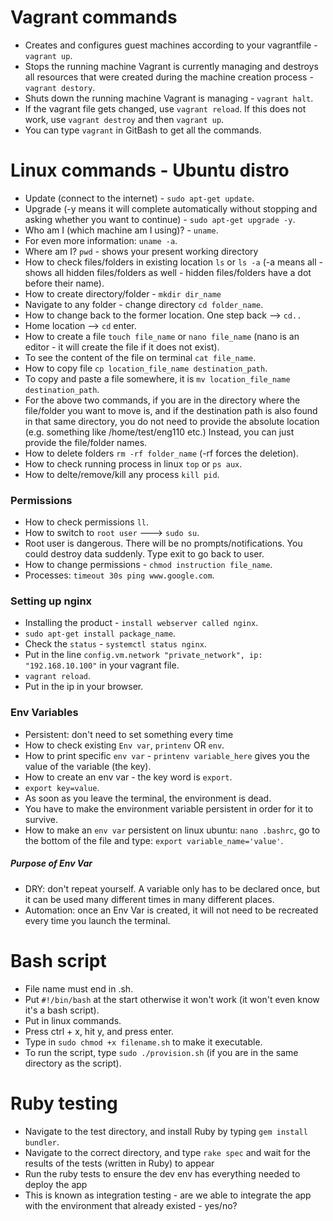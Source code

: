 # Vagrant commands

- Creates and configures guest machines according to your vagrantfile - `vagrant up`.
- Stops the running machine Vagrant is currently managing and destroys all resources that were created during the machine creation process - `vagrant destory`.
- Shuts down the running machine Vagrant is managing - `vagrant halt`.
- If the vagrant file gets changed, use `vagrant reload`. If this does not work,
use `vagrant destroy` and then `vagrant up`.
- You can type `vagrant` in GitBash to get all the commands.

# Linux commands - Ubuntu distro
- Update (connect to the internet) - `sudo apt-get update`.
- Upgrade (-y means it will complete automatically without stopping and asking whether you want to continue) - `sudo apt-get upgrade -y`.
- Who am I (which machine am I using)? - `uname`. 
- For even more information: `uname -a`.
- Where am I? `pwd` - shows your present working directory 
- How to check files/folders in existing location `ls` or `ls -a` (-a means all - shows all hidden files/folders as well - hidden files/folders have a dot before their name).
- How to create directory/folder - `mkdir dir_name`
- Navigate to any folder - change directory `cd folder_name`.
- How to change back to the former location. One step back --> `cd..`
- Home location --> `cd` enter.
- How to create a file `touch file_name` or `nano file_name` (nano is an editor - it will create the file if it does not exist).
- To see the content of the file on terminal `cat file_name`.
- How to copy file `cp location_file_name destination_path`.
- To copy and paste a file somewhere, it is `mv location_file_name destination_path`.
- For the above two commands, if you are in the directory where the file/folder you want to move is, and if the destination path is also found in that same directory, you do not need to provide the absolute location (e.g. something like /home/test/eng110 etc.) Instead, you can just provide the file/folder names.
- How to delete folders `rm -rf folder_name` (-rf forces the deletion).
- How to check running process in linux `top` or `ps aux`.
- How to delte/remove/kill any process `kill pid`.

### Permissions

- How to check permissions `ll`.
- How to switch to `root user` ---> `sudo su`.
- Root user is dangerous. There will be no prompts/notifications. You
could destroy data suddenly. Type exit to go back to user.
- How to change permissions - `chmod instruction file_name`.
- Processes: `timeout 30s ping www.google.com`.

### Setting up nginx
- Installing the product - `install webserver called nginx`.
- `sudo apt-get install package_name`.
- Check the `status` - `systemctl status nginx`.
- Put in the line `config.vm.network "private_network", ip: "192.168.10.100"` in your vagrant file.
- `vagrant reload`.
- Put in the ip in your browser.

### Env Variables 
- Persistent: don't need to set something every time 
- How to check existing `Env var`, `printenv` OR `env`.
- How to print specific `env var` - `printenv variable_here` 
gives you the value of the variable (the key).
- How to create an env var - the key word is `export`.
- `export key=value`.
- As soon as you leave the terminal, the environment is dead.
- You have to make the environment variable persistent in 
order for it to survive.
- How to make an `env var` persistent on linux ubuntu:
`nano .bashrc`, go to the bottom of the file and type:
`export variable_name='value'`.

##### Purpose of Env Var

- DRY: don't repeat yourself. A variable only has to be
declared once, but it can be used many different times
in many different places.
- Automation: once an Env Var is created, it will not
need to be recreated every time you launch the terminal.

# Bash script

- File name must end in .sh.
- Put `#!/bin/bash` at the start otherwise it won't work (it won't
even know it's a bash script).
- Put in linux commands.
- Press ctrl + x, hit y, and press enter.
- Type in `sudo chmod +x filename.sh` to make it executable.
- To run the script, type `sudo ./provision.sh` (if you are in
the same directory as the script).

# Ruby testing

- Navigate to the test directory, and install Ruby by typing 
`gem install bundler`. 
- Navigate to the correct directory, and type `rake spec` and
wait for the results of the tests (written in Ruby) to appear
- Run the ruby tests to ensure the dev env has everything
needed to deploy the app
- This is known as integration testing - are we able to integrate
the app with the environment that already existed - yes/no?